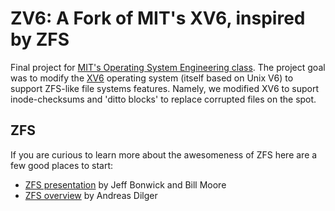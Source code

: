 ZV6: A Fork of MIT's XV6, inspired by ZFS
===

Final project for [MIT's Operating System Engineering class](http://pdos.csail.mit.edu/6.828). The project goal was to modify the [XV6](http://pdos.csail.mit.edu/6.828/2012/xv6.html) operating system (itself based on Unix V6) to support ZFS-like file systems features. Namely, we modified XV6 to suport inode-checksums and 'ditto blocks' to replace corrupted files on the spot. 

ZFS
---

If you are curious to learn more about the awesomeness of ZFS here are a few good places to start:

- [ZFS presentation](http://wiki.illumos.org/download/attachments/1146951/zfs_last.pdf) by Jeff Bonwick and Bill Moore
- [ZFS overview](http://wiki.lustre.org/images/4/49/Beijing-2010.2-ZFS_overview_3.1_Dilger.pdf) by Andreas Dilger




